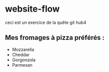 # website-flow
ceci est un exercice de la quête git hub4
## Mes fromages à pizza préférés :

- Mozzarella
- Cheddar
- Gorgonzola
- Parmesan


